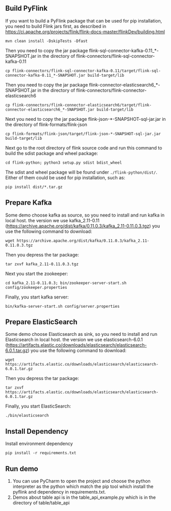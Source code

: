 ## Build PyFlink

If you want to build a PyFlink package that can be used for pip installation, you need to build Flink jars first, as described in https://ci.apache.org/projects/flink/flink-docs-master/flinkDev/building.html

```shell
mvn clean install -DskipTests -Dfast
```

Then you need to copy the jar package flink-sql-connector-kafka-0.11_*-SNAPSHOT.jar in the directory of flink-connectors/flink-sql-connector-kafka-0.11

```shell
cp flink-connectors/flink-sql-connector-kafka-0.11/target/flink-sql-connector-kafka-0.11_*-SNAPSHOT.jar build-target/lib
```

Then you need to copy the jar package flink-connector-elasticsearch6_*-SNAPSHOT.jar in the directory of flink-connectors/flink-connector-elasticsearch6

```shell
cp flink-connectors/flink-connector-elasticsearch6/target/flink-connector-elasticsearch6_*-SNAPSHOT.jar build-target/lib
```

Next you need to copy the jar package flink-json-*-SNAPSHOT-sql-jar.jar in the directory of flink-formats/flink-json

```shell
cp flink-formats/flink-json/target/flink-json-*-SNAPSHOT-sql-jar.jar build-target/lib
```

Next go to the root directory of flink source code and run this command to build the sdist package and wheel package:

```shell
cd flink-python; python3 setup.py sdist bdist_wheel
```

The sdist and wheel package will be found under `./flink-python/dist/`. Either of them could be used for pip installation, such as:

```shell
pip install dist/*.tar.gz
```

## Prepare Kafka
Some demo choose kafka as source, so you need to install and run kafka in local host. the version we use kafka_2.11-0.11 (https://archive.apache.org/dist/kafka/0.11.0.3/kafka_2.11-0.11.0.3.tgz)
you use the following command to download:

```shell
wget https://archive.apache.org/dist/kafka/0.11.0.3/kafka_2.11-0.11.0.3.tgz
```

Then you depress the tar package:

```shell
tar zxvf kafka_2.11-0.11.0.3.tgz
```
Next you start the zookeeper:

```shell
cd kafka_2.11-0.11.0.3; bin/zookeeper-server-start.sh config/zookeeper.properties
```

Finally, you start kafka server:

```shell
bin/kafka-server-start.sh config/server.properties
```

## Prepare ElasticSearch
Some demo choose Elasticsearch as sink, so you need to install and run Elasticsearch in local host. the version we use elasticsearch-6.0.1 (https://artifacts.elastic.co/downloads/elasticsearch/elasticsearch-6.0.1.tar.gz)
you use the following command to download:

```shell
wget https://artifacts.elastic.co/downloads/elasticsearch/elasticsearch-6.0.1.tar.gz
```

Then you depress the tar package:

```shell
tar zxvf https://artifacts.elastic.co/downloads/elasticsearch/elasticsearch-6.0.1.tar.gz
```

Finally, you start ElasticSearch:

```shell
./bin/elasticsearch
```

## Install Dependency
Install environment dependency

```shell
pip install -r requirements.txt
```

## Run demo
1. You can use PyCharm to open the project and choose the python interpreter as the python which match the pip tool which install the pyflink and dependency in requirements.txt.
2. Demos about table api is in the table_api_example.py which is in the directory of table/table_api